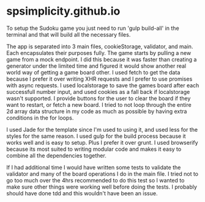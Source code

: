 # spsimplicity.github.io

To setup the Sudoku game you just need to run 'gulp build-all' in the terminal and that will build all the necessary files.

The app is separated into 3 main files, cookieStorage, validator, and main. Each encapsulates their purposes fully. The game starts by pulling a new game from a mock endpoint. I did this because it was faster than creating a generator under the limited time and figured it would show another real world way of getting a game board other. I used fetch to get the data because I prefer it over writing XHR requests and I prefer to use promises with async requests. I used localstorage to save the games board after each successfull number input, and used cookies as a fall back if localstorage wasn't supported. I provide buttons for the user to clear the board if they want to restart, or fetch a new board. I tried to not loop through the entire 2d array data structure in my code as much as possible by having extra conditions in the for loops.

I used Jade for the template since I'm used to using it, and used less for the styles for the same reason. I used gulp for the build process because it works well and is easy to setup. Plus I prefer it over grunt. I used browserify because its most suited to writing modular code and makes it easy to combine all the dependencies together.

If I had additional time I would have written some tests to validate the validator and many of the board operations I do in the main file. I tried not to go too much over the 4hrs recommended to do this test so I wanted to make sure other things were working well before doing the tests. I probably should have done tdd and this wouldn't have been an issue.
